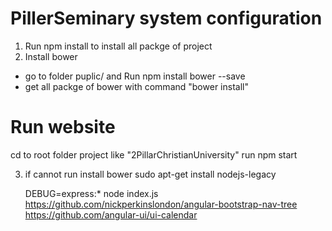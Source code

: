 # PillerSeminary system configuration 
1. Run npm install to install all packge of project 
2. Install bower
  + go to folder puplic/ and Run npm install bower --save 
  + get all packge of bower with command "bower install"

# Run website 
  cd to root folder project  like "2PillarChristianUniversity"
  run npm start
  

3. if cannot run install bower 
	sudo apt-get install nodejs-legacy

	DEBUG=express:* node index.js
    https://github.com/nickperkinslondon/angular-bootstrap-nav-tree
    https://github.com/angular-ui/ui-calendar
